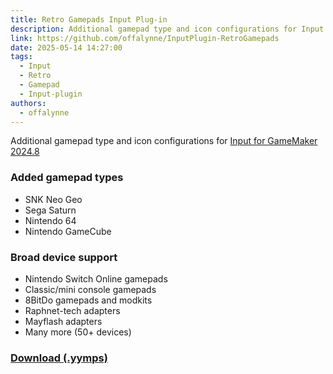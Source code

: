 ```yaml
---
title: Retro Gamepads Input Plug-in
description: Additional gamepad type and icon configurations for Input
link: https://github.com/offalynne/InputPlugin-RetroGamepads
date: 2025-05-14 14:27:00
tags:
  - Input
  - Retro
  - Gamepad
  - Input-plugin
authors:
  - offalynne
---
```

Additional gamepad type and icon configurations for [Input for GameMaker 2024.8](https://github.com/offalynne/Input)

### Added gamepad types
- SNK Neo Geo
- Sega Saturn
- Nintendo 64
- Nintendo GameCube
    
### Broad device support
- Nintendo Switch Online gamepads
- Classic/mini console gamepads
- 8BitDo gamepads and modkits
- Raphnet-tech adapters
- Mayflash adapters
- Many more (50+ devices)

### **[Download (.yymps)](https://github.com/offalynne/InputPlugin-RetroGamepads/releases)**